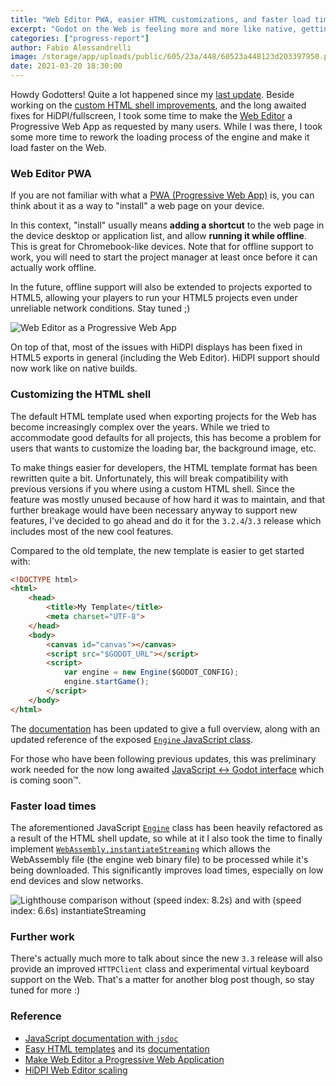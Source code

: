```yaml
---
title: "Web Editor PWA, easier HTML customizations, and faster load times!"
excerpt: "Godot on the Web is feeling more and more like native, getting performance improvements (20% faster load time), easier customizations, and more!"
categories: ["progress-report"]
author: Fabio Alessandrelli
image: /storage/app/uploads/public/605/23a/448/60523a448123d203397950.png
date: 2021-03-20 18:30:00
---
```


Howdy Godotters! Quite a lot happened since my [last update](https://godotengine.org/article/godot-web-progress-report-5). Beside working on the [custom HTML shell improvements](https://github.com/godotengine/godot-proposals/issues/2182), and the long awaited fixes for HiDPI/fullscreen, I took some time to make the [Web Editor](https://editor.godotengine.org) a Progressive Web App as requested by many users. While I was there, I took some more time to rework the loading process of the engine and make it load faster on the Web.

### Web Editor PWA

If you are not familiar with what a [PWA (Progressive Web App)](https://web.dev/progressive-web-apps/) is, you can think about it as a way to "install" a web page on your device.

In this context, "install" usually means **adding a shortcut** to the web page in the device desktop or application list, and allow **running it while offline**. This is great for Chromebook-like devices. Note that for offline support to work, you will need to start the project manager at least once before it can actually work offline.

In the future, offline support will also be extended to projects exported to HTML5, allowing your players to run your HTML5 projects even under unreliable network conditions. Stay tuned ;)

![Web Editor as a Progressive Web App](/storage/app/uploads/public/605/1f5/858/6051f5858bc8e696137524.png)

On top of that, most of the issues with HiDPI displays has been fixed in HTML5 exports in general (including the Web Editor). HiDPI support should now work like on native builds.

### Customizing the HTML shell

The default HTML template used when exporting projects for the Web has become increasingly complex over the years. While we tried to accommodate good defaults for all projects, this has become a problem for users that wants to customize the loading bar, the background image, etc.

To make things easier for developers, the HTML template format has been rewritten quite a bit. Unfortunately, this will break compatibility with previous versions if you where using a custom HTML shell. Since the feature was mostly unused because of how hard it was to maintain, and that further breakage would have been necessary anyway to support new features, I've decided to go ahead and do it for the `3.2.4`/`3.3` release which includes most of the new cool features.

Compared to the old template, the new template is easier to get started with:

```html
<!DOCTYPE html>
<html>
    <head>
        <title>My Template</title>
        <meta charset="UTF-8">
    </head>
    <body>
        <canvas id="canvas"></canvas>
        <script src="$GODOT_URL"></script>
        <script>
            var engine = new Engine($GODOT_CONFIG);
            engine.startGame();
        </script>
    </body>
</html>
```

The [documentation](https://docs.godotengine.org/en/latest/tutorials/platform/customizing_html5_shell.html) has been updated to give a full overview, along with an updated reference of the exposed [`Engine` JavaScript class](https://docs.godotengine.org/en/latest/tutorials/platform/html5_shell_classref.html).

For those who have been following previous updates, this was preliminary work needed for the now long awaited [JavaScript <-> Godot interface](https://github.com/godotengine/godot-proposals/issues/1852) which is coming soon™.

### Faster load times

The aforementioned JavaScript [`Engine`](https://docs.godotengine.org/en/latest/tutorials/platform/html5_shell_classref.html) class has been heavily refactored as a result of the HTML shell update, so while at it I also took the time to finally implement [`WebAssembly.instantiateStreaming`](https://developer.mozilla.org/en-US/docs/Web/JavaScript/Reference/Global_Objects/WebAssembly/instantiateStreaming) which allows the WebAssembly file (the engine web binary file) to be processed while it's being downloaded. This significantly improves load times, especially on low end devices and slow networks.

![Lighthouse comparison without (speed index: 8.2s) and with (speed index: 6.6s) instantiateStreaming](/storage/app/uploads/public/605/243/c34/605243c34eb6c496397184.png)

### Further work

There's actually much more to talk about since the new `3.3` release will also provide an improved `HTTPClient` class  and experimental virtual keyboard support on the Web. That's a matter for another blog post though, so stay tuned for more :)

### Reference

- [JavaScript documentation with `jsdoc`](https://github.com/godotengine/godot/pull/46446)
- [Easy HTML templates](https://github.com/godotengine/godot/pull/46200) and its [documentation](https://github.com/godotengine/godot-docs/pull/4748)
- [Make Web Editor a Progressive Web Application](https://github.com/godotengine/godot/pull/46797)
- [HiDPI Web Editor scaling](https://github.com/godotengine/godot/pull/45920)
